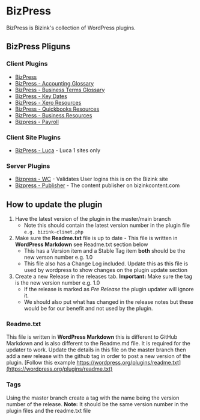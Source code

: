 # BizPress

BizPress is Bizink's collection of WordPress plugins.

## BizPress Pliguns
### Client Plugins
- [BizPress](https://github.com/BizInk/bizpress-client)
- [BizPress - Accounting Glossary](https://github.com/BizInk/bizpress-accounting-glossary)
- [BizPress - Business Terms Glossary](https://github.com/BizInk/bizpress-business-terms-glossary)
- [BizPress - Key Dates](https://github.com/BizInk/bizpress-key-dates)
- [BizPress - Xero Resources](https://github.com/BizInk/bizpress-xero-resources)
- [BizPress - Quickbooks Resources](https://github.com/BizInk/bizpress-quickbooks-resources)
- [BizPress - Business Resources](https://github.com/BizInk/bizpress-business-resources)
- [Bizpress - Payroll](https://github.com/BizInk/bizpress-payroll)

### Client Site Plugins
- [BizPress - Luca](https://github.com/BizInk/bizpress-luca) - Luca 1 sites only

### Server Plugins
- [Bizpress - WC](https://github.com/BizInk/bizink-wc) - Validates User logins this is on the Bizink site
- [Bizpress - Publisher](https://github.com/BizInk/bizink-publisher) - The content publisher on bizinkcontent.com
## How to update the plugin
1. Have the latest version of the plugin in the master/main branch
    - Note this should contain the latest version number in the plugin file ```e.g. bizink-clinet.php```
2. Make sure the **Readme.txt** file is up to date - This file is written in **WordPress Markdown** see Readme.txt section below
    - This has a Version item and a Stable Tag item **both** should be the new verson number e.g. 1.0
    - This file also has a Change Log included. Update this as this file is used by wordpress to show changes on the plugin update section
3. Create a new Release in the releases tab. **Important:** Make sure the tag is the new version number e.g. 1.0
    - If the release is marked as *Pre Release* the plugin updater will ignore it.
    - We should also put what has changed in the release notes but these would be for our benefit and not used by the plugin.

### Readme.txt
This file is written in **WordPress Markdown** this is different to GitHub Markdown and is also different to the Readme.md file. It is required for the updater to work. Update the details in this file on the master branch then add a new release with the github tag in order to post a new version of the plugin. [Follow this example https://wordpress.org/plugins/readme.txt](https://wordpress.org/plugins/readme.txt)

### Tags
Using the master branch create a tag with the name being the version number of the release. **Note:** It should be the same version number in the plugin files and the readme.txt file